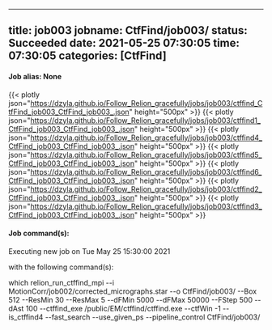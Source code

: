 
---
title: job003
jobname: CtfFind/job003/
status: Succeeded
date: 2021-05-25 07:30:05
time: 07:30:05
categories: [CtfFind]
---

#### Job alias: None

{{< plotly json="https://dzyla.github.io/Follow_Relion_gracefully/jobs/job003/ctffind_CtfFind_job003_CtfFind_job003_.json" height="500px" >}}
{{< plotly json="https://dzyla.github.io/Follow_Relion_gracefully/jobs/job003/ctffind1_CtfFind_job003_CtfFind_job003_.json" height="500px" >}}
{{< plotly json="https://dzyla.github.io/Follow_Relion_gracefully/jobs/job003/ctffind4_CtfFind_job003_CtfFind_job003_.json" height="500px" >}}
{{< plotly json="https://dzyla.github.io/Follow_Relion_gracefully/jobs/job003/ctffind5_CtfFind_job003_CtfFind_job003_.json" height="500px" >}}
{{< plotly json="https://dzyla.github.io/Follow_Relion_gracefully/jobs/job003/ctffind6_CtfFind_job003_CtfFind_job003_.json" height="500px" >}}
{{< plotly json="https://dzyla.github.io/Follow_Relion_gracefully/jobs/job003/ctffind2_CtfFind_job003_CtfFind_job003_.json" height="500px" >}}
{{< plotly json="https://dzyla.github.io/Follow_Relion_gracefully/jobs/job003/ctffind3_CtfFind_job003_CtfFind_job003_.json" height="500px" >}}

#### Job command(s):


 
 Executing new job on Tue May 25 15:30:00 2021
 
 with the following command(s): 

which relion_run_ctffind_mpi --i MotionCorr/job002/corrected_micrographs.star --o CtfFind/job003/ --Box 512 --ResMin 30 --ResMax 5 --dFMin 5000 --dFMax 50000 --FStep 500 --dAst 100 --ctffind_exe /public/EM/ctffind/ctffind.exe --ctfWin -1 --is_ctffind4  --fast_search  --use_given_ps   --pipeline_control CtfFind/job003/
 
 


